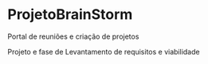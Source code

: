 # ProjetoBrainStorm
Portal de reuniões e criação de projetos

Projeto e fase de Levantamento de requisitos e viabilidade
